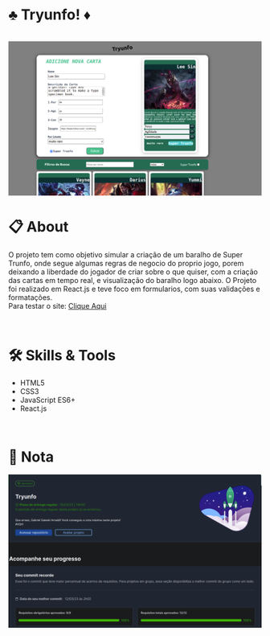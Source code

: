 # :clubs: Tryunfo! :diamonds:

<br>

 <img width="700" alt="Imagem pagina wallet" src="./images/game.png">

<br>

# :clipboard: About
O projeto tem como objetivo simular a criação de um baralho de Super Trunfo, onde segue algumas regras de negocio do proprio jogo, porem deixando a liberdade do jogador de criar sobre o que quiser, com a criação das cartas em tempo real, e visualização do baralho logo abaixo. O Projeto foi realizado em React.js e teve foco em formularios, com suas validações e formatações.
<br>
Para testar o site: <a href='https://gabgaleski-tryunfo.netlify.app/'>Clique Aqui<a/>


<br>

# :hammer_and_wrench: Skills & Tools

- HTML5
- CSS3
- JavaScript ES6+
- React.js

<br>

# :scroll: Nota

 <img width="700" alt="Imagem pagina wallet" src="./images/nota.png">
 
